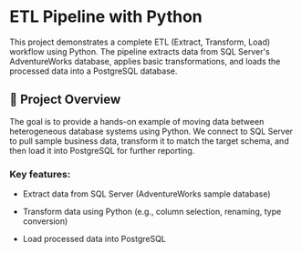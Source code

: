 # ETL Pipeline with Python
This project demonstrates a complete ETL (Extract, Transform, Load) workflow using Python.
The pipeline extracts data from SQL Server's AdventureWorks database, applies basic transformations, and loads the processed data into a PostgreSQL database.

## 📌 Project Overview

The goal is to provide a hands-on example of moving data between heterogeneous database systems using Python.
We connect to SQL Server to pull sample business data, transform it to match the target schema, and then load it into PostgreSQL for further reporting.

### Key features:

- Extract data from SQL Server (AdventureWorks sample database)

- Transform data using Python (e.g., column selection, renaming, type conversion)

- Load processed data into PostgreSQL